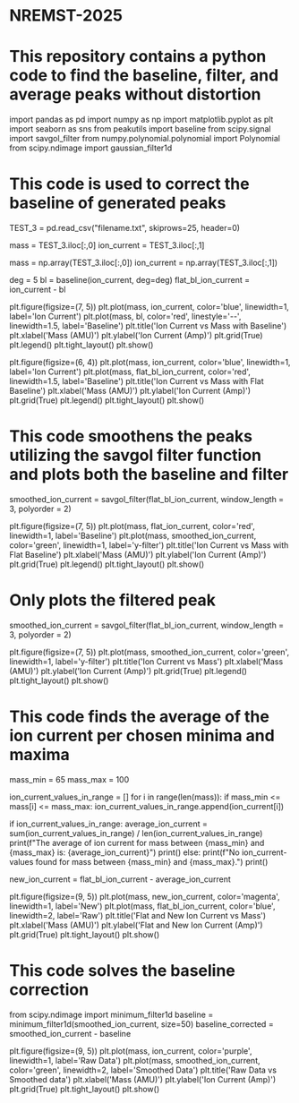 # NREMST-2025
# This repository contains a python code to find the baseline, filter, and average peaks without distortion


import pandas as pd
import numpy as np
import matplotlib.pyplot as plt
import seaborn as sns
from peakutils import baseline
from scipy.signal import savgol_filter
from numpy.polynomial.polynomial import Polynomial
from scipy.ndimage import gaussian_filter1d

# This code is used to correct the baseline of generated peaks

TEST_3 = pd.read_csv("filename.txt", skiprows=25, header=0)

mass = TEST_3.iloc[:,0]
ion_current = TEST_3.iloc[:,1]


mass = np.array(TEST_3.iloc[:,0])
ion_current = np.array(TEST_3.iloc[:,1])

deg = 5
bl = baseline(ion_current, deg=deg)
flat_bl_ion_current = ion_current - bl


plt.figure(figsize=(7, 5))
plt.plot(mass, ion_current, color='blue', linewidth=1, label='Ion Current')
plt.plot(mass, bl, color='red', linestyle='--', linewidth=1.5, label='Baseline')
plt.title('Ion Current vs Mass with Baseline')
plt.xlabel('Mass (AMU)')
plt.ylabel('Ion Current (Amp)')
plt.grid(True)
plt.legend()
plt.tight_layout()
plt.show()


plt.figure(figsize=(6, 4))
plt.plot(mass, ion_current, color='blue', linewidth=1, label='Ion Current')
plt.plot(mass, flat_bl_ion_current, color='red', linewidth=1.5, label='Baseline')
plt.title('Ion Current vs Mass with Flat Baseline')
plt.xlabel('Mass (AMU)')
plt.ylabel('Ion Current (Amp)')
plt.grid(True)
plt.legend()
plt.tight_layout()
plt.show()

# This code smoothens the peaks utilizing the savgol filter function and plots both the baseline and filter
smoothed_ion_current = savgol_filter(flat_bl_ion_current, window_length = 3, polyorder = 2)

plt.figure(figsize=(7, 5))
plt.plot(mass, flat_ion_current, color='red',  linewidth=1, label='Baseline')
plt.plot(mass, smoothed_ion_current, color='green', linewidth=1, label='y-filter')
plt.title('Ion Current vs Mass with Flat Baseline')
plt.xlabel('Mass (AMU)')
plt.ylabel('Ion Current (Amp)')
plt.grid(True)
plt.legend()
plt.tight_layout()
plt.show()

# Only plots the filtered peak
smoothed_ion_current = savgol_filter(flat_bl_ion_current, window_length = 3, polyorder = 2)

plt.figure(figsize=(7, 5))
plt.plot(mass, smoothed_ion_current, color='green', linewidth=1, label='y-filter')
plt.title('Ion Current vs Mass')
plt.xlabel('Mass (AMU)')
plt.ylabel('Ion Current (Amp)')
plt.grid(True)
plt.legend()
plt.tight_layout()
plt.show()


# This code finds the average of the ion current per chosen minima and maxima
mass_min = 65
mass_max = 100


ion_current_values_in_range = []
for i in range(len(mass)):
    if mass_min <= mass[i] <= mass_max:
        ion_current_values_in_range.append(ion_current[i])


if ion_current_values_in_range:
    average_ion_current = sum(ion_current_values_in_range) / len(ion_current_values_in_range)
    print(f"The average of ion current for mass between {mass_min} and {mass_max} is: {average_ion_current}")
    print()
else:
    print(f"No ion_current-values found for mass between {mass_min} and {mass_max}.")
    print()


new_ion_current = flat_bl_ion_current - average_ion_current

plt.figure(figsize=(9, 5))
plt.plot(mass, new_ion_current, color='magenta', linewidth=1, label='New')
plt.plot(mass, flat_bl_ion_current, color='blue', linewidth=2, label='Raw')
plt.title('Flat and New Ion Current vs Mass')
plt.xlabel('Mass (AMU)')
plt.ylabel('Flat and New Ion Current (Amp)')
plt.grid(True)
plt.tight_layout()
plt.show()

# This code solves the baseline correction
from scipy.ndimage import minimum_filter1d
baseline = minimum_filter1d(smoothed_ion_current, size=50)
baseline_corrected = smoothed_ion_current - baseline

plt.figure(figsize=(9, 5))
plt.plot(mass, ion_current, color='purple', linewidth=1, label='Raw Data')
plt.plot(mass, smoothed_ion_current, color='green', linewidth=2, label='Smoothed Data')
plt.title('Raw Data vs Smoothed data')
plt.xlabel('Mass (AMU)')
plt.ylabel('Ion Current (Amp)')
plt.grid(True)
plt.tight_layout()
plt.show()


